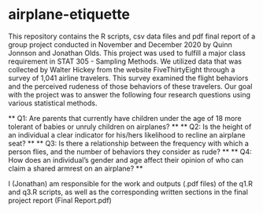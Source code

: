# airplane-etiquette
This repository contains the R scripts, csv data files and pdf final report of a group project conducted in November and December 2020 by Quinn Jonnson and Jonathan Olds. This project was used to fulfill a major class requirement in STAT 305 - Sampling Methods.
We utilized data that was collected by Walter Hickey from the website FiveThirtyEight through a survey of 1,041 airline travelers. This survey examined the flight behaviors and the perceived rudeness of those behaviors of these travelers. Our goal with the project was to answer the following four research questions using various statistical methods. 

** Q1: Are parents that currently have children under the age of 18 more tolerant of babies or unruly children on airplanes? **
** Q2: Is the height of an individual a clear indicator for his/hers likelihood to recline an airplane seat? **
** Q3: Is there a relationship between the frequency with which a person flies, and the number of behaviors they consider as rude? **
** Q4: How does an individual’s gender and age affect their opinion of who can claim a shared armrest on an airplane? **

I (Jonathan) am responsible for the work and outputs (.pdf files) of the q1.R and q3.R scripts, as well as the corresponding written sections in the final project report (Final Report.pdf)
